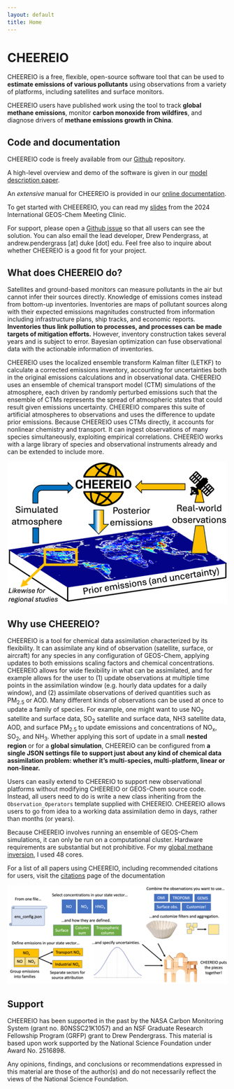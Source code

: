 ```yaml
---
layout: default
title: Home
---
```


# CHEEREIO

CHEEREIO is a free, flexible, open-source software tool that can be used to **estimate emissions of various pollutants** using observations from a variety of platforms, including satellites and surface monitors. 

CHEEREIO users have published work using the tool to track **global methane emissions**, monitor **carbon monoxide from wildfires**, and diagnose drivers of **methane emissions growth in China**.

## Code and documentation

CHEEREIO code is freely available from our [Github](https://https://github.com/drewpendergrass/CHEEREIO) repository. 

A high-level overview and demo of the software is given in our [model description paper](https://doi.org/10.5194/gmd-16-4793-2023). 

An *extensive* manual for CHEEREIO is provided in our [online documentation](https://cheereio.readthedocs.io). 

To get started with CHEEEREIO, you can read my [slides](http://drewpendergrass.com/2024_06_10_pendergrass_cheereio_IGC_clinic.pptx) from the 2024 International GEOS-Chem Meeting Clinic.

For support, please open a [Github issue](https://github.com/drewpendergrass/CHEEREIO/issues) so that all users can see the solution. You can also email the lead developer, Drew Pendergrass, at andrew.pendergrass [at] duke [dot] edu. Feel free also to inquire about whether CHEEREIO is a good fit for your project.


## What does CHEEREIO do?

Satellites and ground-based monitors can measure pollutants in the air but cannot infer their sources directly. Knowledge of emissions comes instead from bottom-up inventories. Inventories are maps of pollutant sources along with their expected emissions magnitudes constructed from information including infrastructure plans, ship tracks, and economic reports. **Inventories thus link pollution to processes, and processes can be made targets of mitigation efforts.** However, inventory construction takes several years and is subject to error. Bayesian optimization can fuse observational data with the actionable information of inventories. 

CHEEREIO uses the localized ensemble transform Kalman filter (LETKF) to calculate a corrected emissions inventory, accounting for uncertainties both in the original emissions calculations and in observational data. CHEEREIO uses an ensemble of chemical transport model (CTM) simulations of the atmosphere, each driven by randomly perturbed emissions such that the ensemble of CTMs represents the spread of atmospheric states that could result given emissions uncertainty. CHEEREIO compares this suite of artificial atmospheres to observations and uses the difference to update prior emissions. Because CHEEREIO uses CTMs directly, it accounts for nonlinear chemistry and transport. It can ingest observations of many species simultaneously, exploiting empirical correlations. CHEEREIO works with a large library of species and observational instruments already and can be extended to include more.

![Demonstration of the CHEEREIO workflow](/assets/cheereio_concept.png)

## Why use CHEEREIO?

CHEEREIO is a tool for chemical data assimilation characterized by its flexibility. It can assimilate any kind of observation (satellite, surface, or aircraft) for any species in any configuration of GEOS-Chem, applying updates to both emissions scaling factors and chemical concentrations. CHEEREIO allows for wide flexibility in what can be assimilated, and for example allows for the user to (1) update observations at multiple time points in the assimilation window (e.g. hourly data updates for a daily window), and (2) assimilate observations of derived quantities such as PM<sub>2.5</sub> or AOD. Many different kinds of observations can be used at once to update a family of species. For example, one might want to use NO<sub>2</sub> satellite and surface data, SO<sub>2</sub> satellite and surface data, NH3 satellite data, AOD, and surface PM<sub>2.5</sub> to update emissions and concentrations of NO<sub>x</sub>, SO<sub>2</sub>, and NH<sub>3</sub>. Whether applying this sort of update in a small **nested region** or for a **global simulation**, CHEEREIO can be configured from **a single JSON settings file to support just about any kind of chemical data assimilation problem: whether it’s multi-species, multi-platform, linear or non-linear.**

Users can easily extend to CHEEREIO to support new observational platforms without modifying CHEEREIO or GEOS-Chem source code. Instead, all users need to do is write a new class inheriting from the ``Observation_Operators`` template supplied with CHEEREIO. CHEEREIO allows users to go from idea to a working data assimilation demo in days, rather than months (or years).

Because CHEEREIO involves running an ensemble of GEOS-Chem simulations, it can only be run on a computational cluster. Hardware requirements are substantial but not prohibitive. For my [global methane inversion](https://doi.org/10.5194/egusphere-2025-1554), I used 48 cores. 

For a list of all papers using CHEEREIO, including recommended citations for users, visit the [citations](https://cheereio.readthedocs.io/en/latest/citations.html) page of the documentation

![Infographic on creating a CHEEREIO simulation](/assets/customization-1536x690.png)

## Support

CHEEREIO has been supported in the past by the NASA Carbon Monitoring System (grant no. 80NSSC21K1057) and an NSF Graduate Research Fellowship Program (GRFP) grant to Drew Pendergrass. This material is based upon work supported by the National Science Foundation under Award No. 2516898.

Any opinions, findings, and conclusions or recommendations expressed in this material are those of the author(s) and do not necessarily reflect the views of the National Science Foundation.
